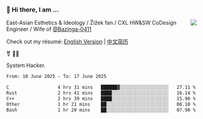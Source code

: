 ### 👋 Hi there, I am ...

<img align="right" src="https://github-readme-stats.vercel.app/api?username=vickiegpt&show_icons=true&icon_color=0366d6&bg_color=ffffff&hide_title=true" />

East-Asian Esthetics & Ideology / Žižek fan / CXL HW&SW CoDesign Engineer / Wife of [@Bazinga-0411](https://bazinga-0411.github.io/)

Check out my résumé: [English Version](http://asplos.dev/) | [中文简历](http://asplos.dev/CN.html)

⚧️ 
🏳️‍⚧️ 

System Hacker.


<!--START_SECTION:waka-->

```txt
From: 10 June 2025 - To: 17 June 2025

C                  4 hrs 31 mins   ██████▓░░░░░░░░░░░░░░░░░░   27.11 %
Rust               2 hrs 41 mins   ████░░░░░░░░░░░░░░░░░░░░░   16.14 %
C++                2 hrs 39 mins   ████░░░░░░░░░░░░░░░░░░░░░   15.96 %
Other              1 hr 21 mins    ██░░░░░░░░░░░░░░░░░░░░░░░   08.10 %
Bash               1 hr 20 mins    ██░░░░░░░░░░░░░░░░░░░░░░░   07.98 %
```

<!--END_SECTION:waka-->
